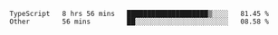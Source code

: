 <!--START_SECTION:waka-->

```text
TypeScript   8 hrs 56 mins   ████████████████████▒░░░░   81.45 %
Other        56 mins         ██░░░░░░░░░░░░░░░░░░░░░░░   08.58 %
```

<!--END_SECTION:waka-->
